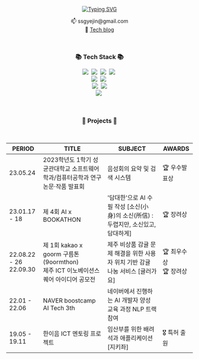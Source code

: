<div align="center">

<!-- ![header](https://capsule-render.vercel.app/api?type=waving&color=gradient&customColorList=2&height=300&section=header&text=Lee&desc=yejin&fontSize=90) -->

 [![Typing SVG](https://readme-typing-svg.herokuapp.com?color=%23C996F7&size=25&lines=+Hello+👋+yejin's+github)](https://git.io/typing-svg)  

</div>

<p align="center">
📫 ssgyejin@gmail.com</br>
📝 <a href="https://velog.io/@leeyejin1231">Tech blog</a>
</p>

</br>
  
<h3 align="center">📚 Tech Stack 📚</h3>
<p align="center">
  <img src="https://img.shields.io/badge/Python-3766AB?style=flat-square&logo=Python&logoColor=white"/></a>&nbsp
  <img src="https://img.shields.io/badge/Java-007396?style=flat-square&logo=Java&logoColor=white"/></a>&nbsp
  <img src="https://img.shields.io/badge/C-A8B9CC?style=flat-square&logo=C&logoColor=white"/></a>&nbsp
  <img src="https://img.shields.io/badge/C++-00599C?style=flat-square&logo=C%2B%2B&logoColor=white"/></a>&nbsp     
  <br>
<!--   <img src="https://img.shields.io/badge/HTML-E34F26?style=flat-square&logo=HTML5&logoColor=white"/></a>&nbsp -->
<!--   <img src="https://img.shields.io/badge/CSS-1572B6?style=flat-square&logo=CSS3&logoColor=white"/></a>&nbsp -->
  <img src="https://img.shields.io/badge/Javascript-ffb13b?style=flat-square&logo=javascript&logoColor=white"/></a>&nbsp
<!--   <img src="https://img.shields.io/badge/TypeScript-3178C6?style=flat-square&logo=TypeScript&logoColor=white"/></a>&nbsp  -->
<!--   <img src="https://img.shields.io/badge/FastAPI-009688?style=flat-square&logo=FastAPI&logoColor=white"/></a>&nbsp -->
  <img src="https://img.shields.io/badge/Mysql-E6B91E?style=flat-square&logo=MySql&logoColor=white"/></a>&nbsp 
<!--   <img src="https://img.shields.io/badge/SQLite-003B57?style=flat-square&logo=SQLite&logoColor=white"/></a>&nbsp -->
<!--   <img src="https://img.shields.io/badge/Raspberry%20Pi-A22846?style=flat-square&logo=Raspberry%20Pi&logoColor=white"/></a>&nbsp -->
  <br>
  <img src="https://img.shields.io/badge/Android-3DDC84?style=flat-square&logo=Android&logoColor=white"/></a>&nbsp
<!--   <img src="https://img.shields.io/badge/React%20Native-61DAFB?style=flat-square&logo=React&logoColor=white"/></a>&nbsp -->
  <img src="https://img.shields.io/badge/flutter-02569B?style=flat-square&logo=flutter&logoColor=white">
  <br>
<!--   <img src="https://img.shields.io/badge/NumPy-013243?style=flat-square&logo=NumPy&logoColor=white"/></a>&nbsp 
  <img src="https://img.shields.io/badge/pandas-150458?style=flat-square&logo=pandas&logoColor=white"/></a>&nbsp  -->
  <img src="https://img.shields.io/badge/PyTorch-EE4C2C?style=flat-square&logo=PyTorch&logoColor=white"/></a>&nbsp 
</p>

<br>

<h3 align="center">🧸 Projects 🧸</h3>

<br>

<div align="center">
  
|PERIOD|TITLE|SUBJECT|AWARDS|
|------|---|---|---|
   |23.05.24 |2023학년도 1학기 성균관대학교 소프트웨어학과/컴퓨터공학과 연구논문·작품 발표회|음성회의 요약 및 검색 시스템|🏆 우수발표상|
  |23.01.17 - 18|제 4회 AI x BOOKATHON|'담대한'으로 AI 수필 작성 [소신(小身)의 소신(所信) : 두렵지만, 소신있고, 담대하게]|🏆 장려상|
|22.08.22 - 26</br>22.09.30|제 1회 kakao x goorm 구름톤(9oormthon)</br>제주 ICT 이노베이션스퀘어 아이디어 공모전|제주 비상품 감귤 문제 해결을 위한 사용자 위치 기반 감귤 나눔 서비스 [귤러가요]|🏆 최우수상</br>🏆 장려상|
  |22.01 - 22.06|NAVER boostcamp AI Tech 3th|네이버에서 진행하는 AI 개발자 양성 교육 과정 NLP 트랙 참여||
|19.05 - 19.11|한이음 ICT 멘토링 프로젝트|임산부를 위한 배려석과 애플리케이션 [지키좌]|🎖️ 특허 출원|

</div>

<br>  
<!-- <h3 align="center">💻 GitHub Analytics</h3> -->

<div align="center">

<!-- ![Top Langs](https://github-readme-stats.vercel.app/api/top-langs/?username=leeyejin1231&langs_count=8&hide=&layout=compact&theme=dracula) -->
  
<!-- ![Anurag's GitHub stats](https://github-readme-stats.vercel.app/api?username=leeyejin1231&show_icons=true&theme=dracula) -->
 
</div> 
